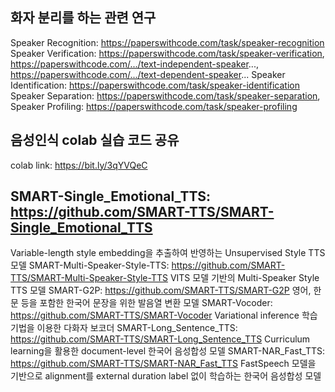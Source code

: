 ## 화자 분리를 하는 관련 연구
Speaker Recognition: https://paperswithcode.com/task/speaker-recognition
Speaker Verification: https://paperswithcode.com/task/speaker-verification, https://paperswithcode.com/.../text-independent-speaker..., https://paperswithcode.com/.../text-dependent-speaker...
Speaker Identification: https://paperswithcode.com/task/speaker-identification
Speaker Separation: https://paperswithcode.com/task/speaker-separation,
Speaker Profiling: https://paperswithcode.com/task/speaker-profiling

## 음성인식 colab 실습 코드 공유
colab link: https://bit.ly/3qYVQeC

## SMART-Single_Emotional_TTS: https://github.com/SMART-TTS/SMART-Single_Emotional_TTS
Variable-length style embedding을 추출하여 반영하는 Unsupervised Style TTS 모델
SMART-Multi-Speaker-Style-TTS: https://github.com/SMART-TTS/SMART-Multi-Speaker-Style-TTS
VITS 모델 기반의 Multi-Speaker Style TTS 모델
SMART-G2P: https://github.com/SMART-TTS/SMART-G2P
영어, 한문 등을 포함한 한국어 문장을 위한 발음열 변환 모델
SMART-Vocoder: https://github.com/SMART-TTS/SMART-Vocoder
Variational inference 학습 기법을 이용한 다화자 보코더
SMART-Long_Sentence_TTS: https://github.com/SMART-TTS/SMART-Long_Sentence_TTS
Curriculum learning을 활용한 document-level 한국어 음성합성 모델
SMART-NAR_Fast_TTS: https://github.com/SMART-TTS/SMART-NAR_Fast_TTS
FastSpeech 모델을 기반으로 alignment를 external duration label 없이 학습하는 한국어 음성합성 모델
